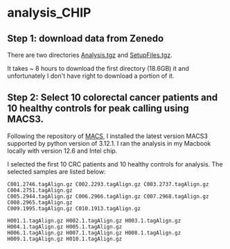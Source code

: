 # analysis_CHIP
## Step 1: download data from Zenedo
There are two directories [Analysis.tgz](https://zenodo.org/records/4277001/files/Analysis.tgz?download=1) and [SetupFiles.tgz](https://zenodo.org/records/4277001/files/SetupFiles.tgz?download=1).

It takes ~ 8 hours to download the first directory (18.6GB) it and unfortunately I don't have right to download a portion of it.

## Step 2: Select 10 colorectal cancer patients and 10 healthy controls for peak calling using MACS3.
Following the repository of [MACS](https://github.com/macs3-project/MACS), I installed the latest version MACS3 supported by python version of 3.12.1. I ran the analysis in my Macbook locally with version 12.6 and Intel chip.

I selected the first 10 CRC patients and 10 healthy controls for analysis. The selected samples are listed below:
```
C001.2746.tagAlign.gz C002.2293.tagAlign.gz C003.2737.tagAlign.gz C004.2751.tagAlign.gz
C005.2944.tagAlign.gz C006.2966.tagAlign.gz C007.2968.tagAlign.gz C008.2965.tagAlign.gz
C009.1995.tagAlign.gz C010.1913.tagAlign.gz
```
```
H001.1.tagAlign.gz H002.1.tagAlign.gz H003.1.tagAlign.gz H004.1.tagAlign.gz H005.1.tagAlign.gz
H006.1.tagAlign.gz H007.1.tagAlign.gz H008.1.tagAlign.gz H009.1.tagAlign.gz H010.1.tagAlign.gz
```
